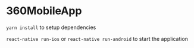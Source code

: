 # 360MobileApp

`yarn install` to setup dependencies

`react-native run-ios` or `react-native run-android` to start the application
